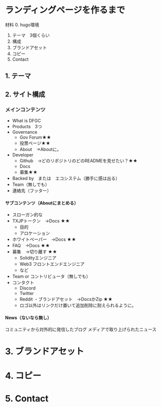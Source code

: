 # ランディングページを作るまで

材料
 0. hugo環境
 1. テーマ　3個くらい
 2. 構成
 3. ブランドアセット
 4. コピー
 5. Contact

## 1. テーマ


## 2. サイト構成

### メインコンテンツ

- What is DFGC
- Products　3つ
- Governance
	- Gov Forum★★
	- 投票ページ★★
	- About　→Aboutに。
- Developer
	- Github　→どのリポジトリのどのREADMEを見せたい？★★
	- Docs
	- 募集★★
- Backed by　または　エコシステム（勝手に感は出る）
- Team（無しでも）
- 連絡先（フッター）

#### サブコンテンツ（Aboutにまとめる）
- スローガン的な
- TXJPトークン　→Docs ★★
	- 目的
	- アロケーション
- ホワイトペーパー　→Docs ★★
- FAQ　→Docs ★★
- 募集　→切り離す ★★
	- Solidityエンジニア
	- Web3 フロントエンドエンジニア
	- など
- Team or コントリビュータ（無しでも）
- コンタクト
	- Discord
	- Twitter
	- Reddit
・ブランドアセット　→DocsかZip ★★
	- ロゴ以外はリンクだけ置いて追加削除に耐えられるように。

#### News（ないなら無し）
コミュニティから対外的に発信したブログ
メディアで取り上げられたニュース


# 3. ブランドアセット



# 4. コピー


# 5. Contact

